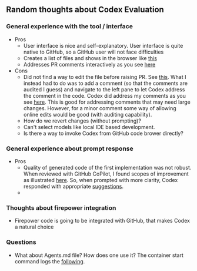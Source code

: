 ## Random thoughts about Codex Evaluation

### General experience with the tool / interface
* Pros
    * User interface is nice and self-explanatory. User interface is quite native to GitHub, so a GitHub user will not face difficulties
    * Creates a list of files and shows in the browser like [this](screenshots/prompt_1_response.png)
    * Addresses PR comments interactively as you see [here](screenshots/addressing_PR_comments.png)
* Cons
  * Did not find a way to edit the file before raising PR. See [this](screenshots/Cant_edit.png). What I instead had to do was to add a comment (so that the comments are audited I guess) and navigate to the left pane to let Codex address the comment in the code. Codex did address my comments as you see [here](screenshots/address_comments_before_commit.png). This is good for addressing comments that may need large changes. However, for a minor comment some way of allowing online edits would be good (with auditing capability).
  * How do we revert changes (without prompting)?
  * Can't select models like local IDE based development.
  * Is there a way to invoke Codex from GitHub code brower directly?

### General experience about prompt response
* Pros
  * Quality of generated code of the first implementation was not robust. When reviewed with GitHub CoPilot, I found scopes of improvement as illustrated [here](screenshots/GHCP_Code_improvements.png). So, when prompted with more clarity, Codex responded with appropriate [suggestions](screenshots/Codex_improvement_suggestions.png).
  * 


### Thoughts about firepower integration
* Firepower code is going to be integrated with GitHub, that makes Codex a natural choice

### Questions
* What about Agents.md file? How does one use it? The container start command logs the [following](screenshots/whats_up_with_agents_md.png).